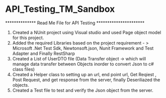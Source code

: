 # API_Testing_TM_Sandbox

************** Read Me File for API Testing **********************

1. Created a NUnit project using Visual studio and used Page object model for this project.
2. Added the required Libraries based on the project requirement - > Microsoft .Net Test Sdk, Newtonsoft.json, Nunit Framework and Test Adapter and Finally RestSharp
3. Created a List of UserDTO file (Data Transfer object -> which will manage data transfer between Objects inorder to convert Json to c# class files)
4. Created a Helper class to setting up an url, end point url, Get Reqiest , Post Request, and get response from the server, finally Deseriliazed the objects.
5. Created a Test file to test and verify the Json object from the server. 
